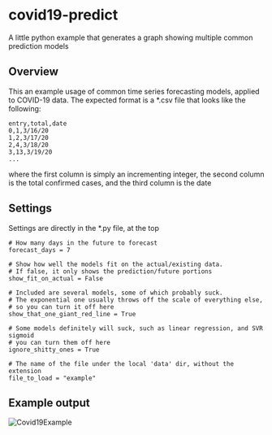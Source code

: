 # covid19-predict
A little python example that generates a graph showing multiple common prediction models

## Overview

This an example usage of common time series forecasting models, applied to COVID-19 data.
The expected format is a *.csv file that looks like the following:

    entry,total,date
    0,1,3/16/20
    1,2,3/17/20
    2,4,3/18/20
    3,13,3/19/20
    ...
    
where the first column is simply an incrementing integer,
the second column is the total confirmed cases, and the third column is the date

## Settings

Settings are directly in the *.py file, at the top

    # How many days in the future to forecast
    forecast_days = 7
    
    # Show how well the models fit on the actual/existing data.
    # If false, it only shows the prediction/future portions
    show_fit_on_actual = False
    
    # Included are several models, some of which probably suck.
    # The exponential one usually throws off the scale of everything else,
    # so you can turn it off here
    show_that_one_giant_red_line = True
    
    # Some models definitely will suck, such as linear regression, and SVR sigmoid
    # you can turn them off here
    ignore_shitty_ones = True
    
    # The name of the file under the local 'data' dir, without the extension
    file_to_load = "example"
    
## Example output
![Covid19Example](https://github.com/advanced4/covid19-predict/example_output.png)